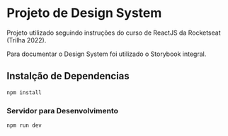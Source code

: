# Projeto de Design System

Projeto utilizado seguindo instruções do curso de ReactJS da Rocketseat (Trilha 2022).

Para documentar o Design System foi utilizado o Storybook integral.


## Instalção de Dependencias

```sh
npm install
```

### Servidor para Desenvolvimento

```sh
npm run dev
```
